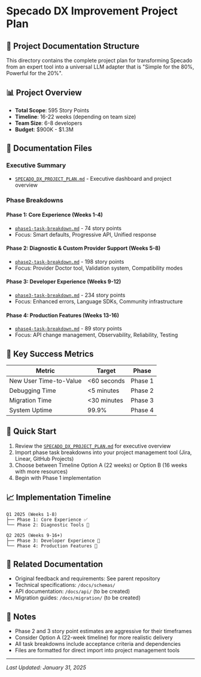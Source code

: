 # Specado DX Improvement Project Plan

## 📁 Project Documentation Structure

This directory contains the complete project plan for transforming Specado from an expert tool into a universal LLM adapter that is "Simple for the 80%, Powerful for the 20%".

## 📊 Project Overview

- **Total Scope**: 595 Story Points
- **Timeline**: 16-22 weeks (depending on team size)
- **Team Size**: 6-8 developers
- **Budget**: $900K - $1.3M

## 📄 Documentation Files

### Executive Summary
- [`SPECADO_DX_PROJECT_PLAN.md`](./SPECADO_DX_PROJECT_PLAN.md) - Executive dashboard and project overview

### Phase Breakdowns

#### Phase 1: Core Experience (Weeks 1-4)
- [`phase1-task-breakdown.md`](./phase1-task-breakdown.md) - 74 story points
- Focus: Smart defaults, Progressive API, Unified response

#### Phase 2: Diagnostic & Custom Provider Support (Weeks 5-8)
- [`phase2-task-breakdown.md`](./phase2-task-breakdown.md) - 198 story points
- Focus: Provider Doctor tool, Validation system, Compatibility modes

#### Phase 3: Developer Experience (Weeks 9-12)
- [`phase3-task-breakdown.md`](./phase3-task-breakdown.md) - 234 story points
- Focus: Enhanced errors, Language SDKs, Community infrastructure

#### Phase 4: Production Features (Weeks 13-16)
- [`phase4-task-breakdown.md`](./phase4-task-breakdown.md) - 89 story points
- Focus: API change management, Observability, Reliability, Testing

## 🎯 Key Success Metrics

| Metric | Target | Phase |
|--------|--------|-------|
| New User Time-to-Value | <60 seconds | Phase 1 |
| Debugging Time | <5 minutes | Phase 2 |
| Migration Time | <30 minutes | Phase 3 |
| System Uptime | 99.9% | Phase 4 |

## 🚀 Quick Start

1. Review the [`SPECADO_DX_PROJECT_PLAN.md`](./SPECADO_DX_PROJECT_PLAN.md) for executive overview
2. Import phase task breakdowns into your project management tool (Jira, Linear, GitHub Projects)
3. Choose between Timeline Option A (22 weeks) or Option B (16 weeks with more resources)
4. Begin with Phase 1 implementation

## 📈 Implementation Timeline

```
Q1 2025 (Weeks 1-8)
├── Phase 1: Core Experience ✅
└── Phase 2: Diagnostic Tools 🚀

Q2 2025 (Weeks 9-16+)
├── Phase 3: Developer Experience 🎯
└── Phase 4: Production Features 🏁
```

## 🔗 Related Documentation

- Original feedback and requirements: See parent repository
- Technical specifications: `/docs/schemas/`
- API documentation: `/docs/api/` (to be created)
- Migration guides: `/docs/migration/` (to be created)

## 📝 Notes

- Phase 2 and 3 story point estimates are aggressive for their timeframes
- Consider Option A (22-week timeline) for more realistic delivery
- All task breakdowns include acceptance criteria and dependencies
- Files are formatted for direct import into project management tools

---

*Last Updated: January 31, 2025*
